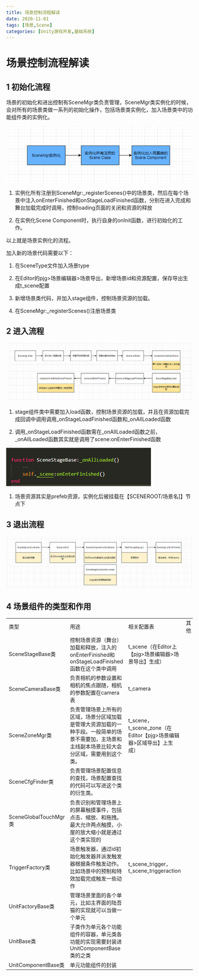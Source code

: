 ```yaml
---
title: 场景控制流程解读
date: 2020-11-01
tags: [场景,Scene]
categories: [Unity游戏开发,基础系统]
---
```


<!-- more -->



# 场景控制流程解读

## 1 初始化流程

场景的初始化和进出控制有SceneMgr类负责管理，SceneMgr类实例化的时候，会对所有的场景类做一系列的初始化操作，包括场景类实例化，加入场景类中的功能组件类的实例化。

![](场景控制流程解读/image_SqQ7dNS1Cb.png)

1.  实例化所有注册到SceneMgr:\_registerScenes()中的场景类，然后在每个场景中注入onEnterFinished和onStageLoadFinished函数，分别在进入完成和舞台加载完成时调用，控制loading页面的关闭和资源的释放

2.  在实例化Scene Component时，执行自身的onInit函数，进行初始化的工作。

以上就是场景实例化的流程。

加入新的场景代码需要以下：

1.  在SceneType文件加入场景type

2.  在Editor的pjg>场景编辑器>场景导出，新增场景id和资源配置，保存导出生成t\_scene配置

3.  新增场景类代码，并加入stage组件，控制场景资源的加载。

4.  在SceneMgr:\_registerScenes()注册场景类

## 2 进入流程

![](场景控制流程解读/image_3NDenmx_Of.png)

1.  stage组件类中需要加入load函数，控制场景资源的加载，并且在资源加载完成回调中调用调用\_onStageLoadFinished函数和\_onAllLoaded函数

2.  调用\_onStageLoadFinished函数需在\_onAllLoaded函数之前，\_onAllLoaded函数其实就是调用了scene:onEnterFinished函数&#x20;

![](场景控制流程解读/image_xvaTyll7c-.png)

1.  场景资源其实是prefeb资源，实例化后被挂载在【SCENEROOT/场景名]】节点下

## 3 退出流程

![](场景控制流程解读/image_YlLPrr-tq-.png)

## 4 场景组件的类型和作用

|                      |                                                                          |                                                     |    |
| -------------------- | ------------------------------------------------------------------------ | --------------------------------------------------- | -- |
| 类型                   | 用途                                                                       | 相关配置表                                               | 其他 |
| SceneStageBase类      | 控制场景资源（舞台）加载和释放，注入的onEnterFinished和onStageLoadFinished函数在这个类中调用          | t\_scene（在Editor上【pjg>场景编辑器>场景导出】生成）                |    |
| SceneCameraBase类     | 负责相机的参数设置和相机的焦点跟随，相机的参数配置在camera表                                        | t\_camera                                           |    |
| SceneZoneMgr类        | 负责管理场景上所有的区域，场景分区域加载是管理大资源加载的一种手段。一般简单的场景不需要加，主场景和主线副本场景比较大会分区域，需要用到这个类。 | t\_scene，t\_scene\_zone（在Editor【pjg>场景编辑器>区域导出】上生成） |    |
| SceneCfgFinder类      | 负责管理场景配置信息的查找，场景配置查找的代码可以写进这个类的衍生类。                                      |                                                     |    |
| SceneGlobalTouchMgr类 | 负责识别和管理场景上的屏幕触摸事件，包括点击、缩放、和拖拽。最大允许两点触摸，小屋的放大缩小就是通过这个类实现的                 |                                                     |    |
| TriggerFactory类      | 场景触发器，通过id初始化触发器并派发触发器根据条件触发动作。比如场景中的预制和特效加载完成触发一些动作                     | t\_scene\_trigger，t\_scene\_triggeraction           |    |
| UnitFactoryBase类     | 管理场景里面的各个单元，比如主界面的陆吾猫的实现就可以当做一个单元                                        |                                                     |    |
| UnitBase类            | 子类作为单元各个功能组件的容器，单元类各功能的实现需要封装进UnitComponentBase类的之类                      |                                                     |    |
| UnitComponentBase类   | 单元功能组件的封装                                                                |                                                     |    |
